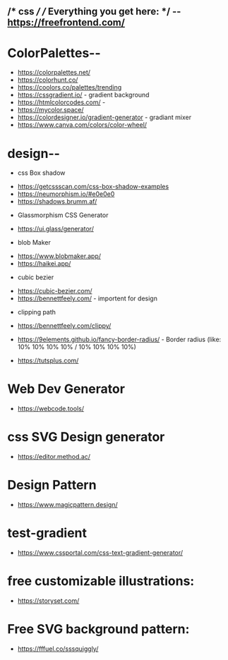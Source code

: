  /* css */
/* Everything you get here: */
-- https://freefrontend.com/
------------------------------
# ColorPalettes--
* https://colorpalettes.net/
* https://colorhunt.co/
* https://coolors.co/palettes/trending
* https://cssgradient.io/ - gradient background
* https://htmlcolorcodes.com/ -
* https://mycolor.space/
* https://colordesigner.io/gradient-generator - gradiant mixer
* https://www.canva.com/colors/color-wheel/

# design--
- css Box shadow
* https://getcssscan.com/css-box-shadow-examples
* https://neumorphism.io/#e0e0e0
* https://shadows.brumm.af/

- Glassmorphism CSS Generator
* https://ui.glass/generator/

- blob Maker
* https://www.blobmaker.app/
* https://haikei.app/

- cubic bezier
* https://cubic-bezier.com/ 
* https://bennettfeely.com/ - importent for design

- clipping path
* https://bennettfeely.com/clippy/ 
* https://9elements.github.io/fancy-border-radius/ - Border radius (like: 10% 10% 10% 10% / 10% 10% 10% 10%)

* https://tutsplus.com/

# Web Dev Generator
* https://webcode.tools/

# css SVG Design generator
* https://editor.method.ac/

# Design Pattern
* https://www.magicpattern.design/

# test-gradient
* https://www.cssportal.com/css-text-gradient-generator/

# free customizable illustrations:
* https://storyset.com/

# Free SVG background pattern:
* https://fffuel.co/sssquiggly/
